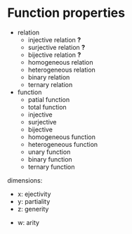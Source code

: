 # Function properties

* relation
  + injective relation  __?__
  + surjective relation __?__
  + bijective relation  __?__
  - homogeneous relation
  - heterogeneous relation
  + binary relation
  + ternary relation
* function
  - patial function
  - total function
  + injective
  + surjective
  + bijective
  - homogeneous function
  - heterogeneous function
  + unary function
  + binary function
  + ternary function

dimensions:
- x: ejectivity
- y: partiality
- z: generity
+ w: arity
